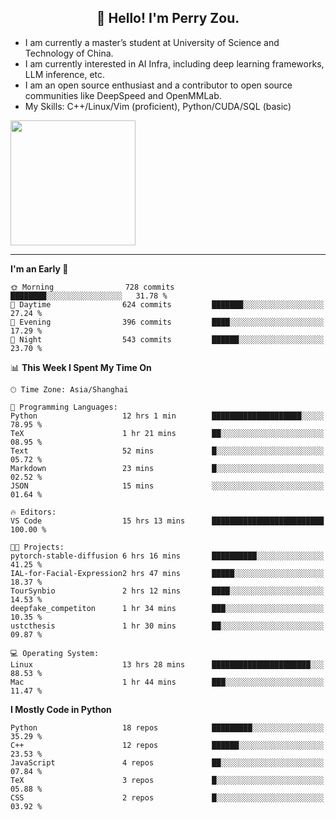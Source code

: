 <h2 align="center">👋 Hello! I'm Perry Zou.</h2>

- I am currently a master’s student at University of Science and Technology of China.
- I am currently interested in AI Infra, including deep learning frameworks, LLM inference, etc.
- I am an open source enthusiast and a contributor to open source communities like DeepSpeed and OpenMMLab.
- My Skills: C++/Linux/Vim (proficient), Python/CUDA/SQL (basic)

<img height=200 align="center" src="https://github-readme-stats.vercel.app/api?username=zonepg" />

-------

<!--START_SECTION:waka-->
**I'm an Early 🐤** 

```text
🌞 Morning                728 commits         ████████░░░░░░░░░░░░░░░░░   31.78 % 
🌆 Daytime                624 commits         ███████░░░░░░░░░░░░░░░░░░   27.24 % 
🌃 Evening                396 commits         ████░░░░░░░░░░░░░░░░░░░░░   17.29 % 
🌙 Night                  543 commits         ██████░░░░░░░░░░░░░░░░░░░   23.70 % 
```


📊 **This Week I Spent My Time On** 

```text
🕑︎ Time Zone: Asia/Shanghai

💬 Programming Languages: 
Python                   12 hrs 1 min        ████████████████████░░░░░   78.95 % 
TeX                      1 hr 21 mins        ██░░░░░░░░░░░░░░░░░░░░░░░   08.95 % 
Text                     52 mins             █░░░░░░░░░░░░░░░░░░░░░░░░   05.72 % 
Markdown                 23 mins             █░░░░░░░░░░░░░░░░░░░░░░░░   02.52 % 
JSON                     15 mins             ░░░░░░░░░░░░░░░░░░░░░░░░░   01.64 % 

🔥 Editors: 
VS Code                  15 hrs 13 mins      █████████████████████████   100.00 % 

🐱‍💻 Projects: 
pytorch-stable-diffusion 6 hrs 16 mins       ██████████░░░░░░░░░░░░░░░   41.25 % 
IAL-for-Facial-Expression2 hrs 47 mins       █████░░░░░░░░░░░░░░░░░░░░   18.37 % 
TourSynbio               2 hrs 12 mins       ████░░░░░░░░░░░░░░░░░░░░░   14.53 % 
deepfake_competiton      1 hr 34 mins        ███░░░░░░░░░░░░░░░░░░░░░░   10.35 % 
ustcthesis               1 hr 30 mins        ██░░░░░░░░░░░░░░░░░░░░░░░   09.87 % 

💻 Operating System: 
Linux                    13 hrs 28 mins      ██████████████████████░░░   88.53 % 
Mac                      1 hr 44 mins        ███░░░░░░░░░░░░░░░░░░░░░░   11.47 % 
```

**I Mostly Code in Python** 

```text
Python                   18 repos            █████████░░░░░░░░░░░░░░░░   35.29 % 
C++                      12 repos            ██████░░░░░░░░░░░░░░░░░░░   23.53 % 
JavaScript               4 repos             ██░░░░░░░░░░░░░░░░░░░░░░░   07.84 % 
TeX                      3 repos             █░░░░░░░░░░░░░░░░░░░░░░░░   05.88 % 
CSS                      2 repos             █░░░░░░░░░░░░░░░░░░░░░░░░   03.92 % 
```




<!--END_SECTION:waka-->
